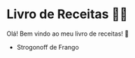 # Livro de Receitas :man_cook:

Olá! Bem vindo ao meu livro de receitas! :wave:

- Strogonoff de Frango